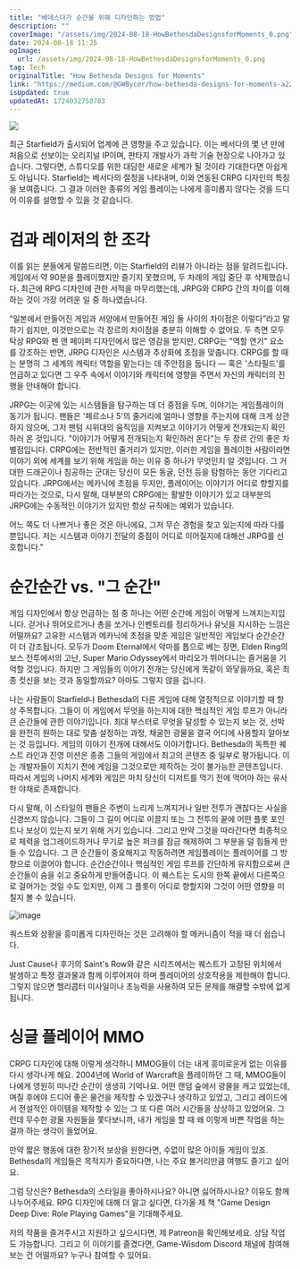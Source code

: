 ```yaml
---
title: "베데스다가 순간을 위해 디자인하는 방법"
description: ""
coverImage: "/assets/img/2024-08-18-HowBethesdaDesignsforMoments_0.png"
date: 2024-08-18 11:25
ogImage: 
  url: /assets/img/2024-08-18-HowBethesdaDesignsforMoments_0.png
tag: Tech
originalTitle: "How Bethesda Designs for Moments"
link: "https://medium.com/@GWBycer/how-bethesda-designs-for-moments-a2264177e22d"
isUpdated: true
updatedAt: 1724032758783
---
```



<img src="/assets/img/2024-08-18-HowBethesdaDesignsforMoments_0.png" />

최근 Starfield가 출시되어 업계에 큰 영향을 주고 있습니다. 이는 베서다의 몇 년 만에 처음으로 선보이는 오리지널 IP이며, 판타지 개발사가 과학 기술 현장으로 나아가고 있습니다. 그렇다면, 스튜디오를 위한 대담한 새로운 세계가 될 것이라 기대한다면 아쉽게도 아닙니다. Starfield는 베서다의 절정을 나타내며, 이와 연동된 CRPG 디자인의 특징을 보여줍니다. 그 결과 이러한 종류의 게임 플레이는 나에게 흥미롭지 않다는 것을 드디어 이유를 설명할 수 있을 것 같습니다.

# 검과 레이저의 한 조각

이를 읽는 분들에게 말씀드리면, 이는 Starfield의 리뷰가 아니라는 점을 알려드립니다. 게임에서 약 90분을 플레이했지만 즐기지 못했으며, 두 차례의 게임 중단 후 삭제했습니다. 최근에 RPG 디자인에 관한 서적을 마무리했는데, JRPG와 CRPG 간의 차이를 이해하는 것이 가장 어려운 일 중 하나였습니다.

<div class="content-ad"></div>

“일본에서 만들어진 게임과 서양에서 만들어진 게임 둘 사이의 차이점은 이렇다”라고 말하기 쉽지만, 이것만으로는 각 장르의 차이점을 충분히 이해할 수 없어요. 두 측면 모두 탁상 RPG와 펜 앤 페이퍼 디자인에서 많은 영감을 받지만, CRPG는 "역할 연기" 요소를 강조하는 반면, JRPG 디자인은 시스템과 추상화에 초점을 맞춥니다. CRPG를 할 때는 분명히 그 세계의 캐릭터 역할을 맡는다는 데 주안점을 둡니다 — 혹은 '스타필드'를 언급하고 있다면 그 우주 속에서 이야기와 캐릭터에 영향을 주면서 자신의 캐릭터의 진행을 안내해야 합니다.

JRPG는 이곳에 있는 시스템들을 탐구하는 데 더 중점을 두며, 이야기는 게임플레이의 동기가 됩니다. 팬들은 '페르소나 5'의 줄거리에 얼마나 영향을 주는지에 대해 크게 상관하지 않으며, 그저 팬텀 시위대의 움직임을 지켜보고 이야기가 어떻게 전개되는지 확인하러 온 것입니다. "이야기가 어떻게 전개되는지 확인하러 온다"는 두 장르 간의 좋은 차별점입니다. CRPG에는 전반적인 줄거리가 있지만, 이러한 게임을 플레이한 사람이라면 이야기 외에 세계를 보기 위해 게임을 하는 이유 중 하나가 무엇인지 알 것입니다. 그 거대한 드래곤이나 침공하는 군대는 당신이 모든 동굴, 던전 등을 탐험하는 동안 기다리고 있습니다. JRPG에서는 메카닉에 초점을 두지만, 플레이어는 이야기가 어디로 향할지를 따라가는 것으로, 다시 말해, 대부분의 CRPG에는 활발한 이야기가 있고 대부분의 JRPG에는 수동적인 이야기가 있지만 항상 규칙에는 예외가 있습니다.

어느 쪽도 더 나쁘거나 좋은 것은 아니에요, 그저 무슨 경험을 찾고 있는지에 따라 다를 뿐입니다. 저는 시스템과 이야기 전달의 중점이 어디로 이어질지에 대해선 JRPG를 선호합니다."

<div class="content-ad"></div>

# 순간순간 vs. "그 순간"

게임 디자인에서 항상 언급하는 점 중 하나는 어떤 순간에 게임이 어떻게 느껴지는지입니다. 걷거나 뛰어오르거나 총을 쏘거나 인벤토리를 정리하거나 유닛을 지시하는 느낌은 어떨까요? 고유한 시스템과 메카닉에 초점을 맞춘 게임은 일반적인 게임보다 순간순간이 더 강조됩니다. 모두가 Doom Eternal에서 악마를 톱으로 베는 장면, Elden Ring의 보스 전투에서의 고난, Super Mario Odyssey에서 마리오가 뛰어다니는 즐거움을 기억할 것입니다. 하지만 그 게임들의 이야기 전개는 당신에게 똑같이 와닿을까요, 혹은 최종 컷신을 보는 것과 동일할까요? 아마도 그렇지 않을 겁니다.

나는 사람들이 Starfield나 Bethesda의 다른 게임에 대해 열정적으로 이야기할 때 항상 주목합니다. 그들이 이 게임에서 무엇을 하는지에 대한 핵심적인 게임 루프가 아니라 큰 순간들에 관한 이야기입니다. 최대 부스터로 무엇을 달성할 수 있는지 보는 것, 선박을 완전히 원하는 대로 맞춤 설정하는 과정, 채굴한 광물을 결국 어디에 사용할지 알아보는 것 등입니다. 게임의 이야기 전개에 대해서도 이야기합니다. Bethesda의 독특한 퀘스트 라인과 진영 미션은 종종 그들의 게임에서 최고의 콘텐츠 중 일부로 평가됩니다. 이는 개발자들이 지치기 전에 게임을 그것으로만 제작하는 것이 불가능한 콘텐츠입니다. 따라서 게임의 나머지 세계와 게임은 마치 당신이 디저트를 먹기 전에 먹어야 하는 유사한 야채로 존재합니다.

다시 말해, 이 스타일의 팬들은 주변이 느리게 느껴지거나 일반 전투가 괜찮다는 사실을 신경쓰지 않습니다. 그들이 그 길이 어디로 이끌지 또는 그 전투의 끝에 어떤 플롯 포인트나 보상이 있는지 보기 위해 거기 있습니다. 그리고 만약 그것을 따라간다면 최종적으로 체력을 업그레이드하거나 무기로 높은 퍼크를 잠금 해제하여 그 부분을 덜 힘들게 만들 수 있습니다. 그 큰 순간들이 중요해지고 작동하려면 게임플레이는 플레이어를 그 방향으로 이끌어야 합니다. 순간순간이나 핵심적인 게임 루프를 간단하게 유지함으로써 큰 순간들이 숨을 쉬고 중요하게 만들어줍니다. 이 퀘스트는 도시의 한쪽 끝에서 다른쪽으로 걸어가는 것일 수도 있지만, 이제 그 플롯이 어디로 향할지와 그것이 어떤 영향을 미칠지 볼 수 있습니다.

<div class="content-ad"></div>

![image](/assets/img/2024-08-18-HowBethesdaDesignsforMoments_2.png)

쿼스트와 상황을 흥미롭게 디자인하는 것은 고려해야 할 메커니즘이 적을 때 더 쉽습니다.

Just Cause나 후기의 Saint's Row와 같은 시리즈에서는 퀘스트가 고정된 위치에서 발생하고 특정 결과물과 함께 이루어져야 하며 플레이어의 상호작용을 제한해야 합니다. 그렇지 않으면 헬리콥터 미사일이나 초능력을 사용하여 모든 문제를 해결할 수밖에 없게 됩니다.

# 싱글 플레이어 MMO

<div class="content-ad"></div>

CRPG 디자인에 대해 이렇게 생각하니 MMOG들이 더는 내게 흥미로운게 없는 이유를 다시 생각나게 해요. 2004년에 World of Warcraft을 플레이하던 그 때, MMOG들이 나에게 영원히 떠나간 순간이 생생히 기억나요. 어떤 랜덤 숲에서 광물을 캐고 있었는데, 며칠 후에야 드디어 좋은 물건을 제작할 수 있겠구나 생각하고 있었고, 그리고 레이드에서 전설적인 아이템을 제작할 수 있는 그 또 다른 여러 시간들을 상상하고 있었어요. 그런데 무수한 광물 자원들을 쫓다보니까, 내가 게임을 할 때 왜 이렇게 바쁜 작업을 하는 걸까 하는 생각이 들었어요.

만약 짧은 행동에 대한 장기적 보상을 원한다면, 수없이 많은 아이들 게임이 있죠. Bethesda의 게임들은 목적지가 중요하다면, 나는 주요 볼거리만큼 여행도 즐기고 싶어요.

그럼 당신은? Bethesda의 스타일을 좋아하시나요? 아니면 싫어하시나요? 이유도 함께 나누어주세요. RPG 디자인에 대해 더 알고 싶다면, 다가올 제 책 "Game Design Deep Dive: Role Playing Games"을 기대해주세요.

저의 작품을 즐겨주시고 지원하고 싶으시다면, 제 Patreon을 확인해보세요. 상담 작업도 가능합니다. 그리고 이 이야기를 즐겼다면, Game-Wisdom Discord 채널에 참여해보는 건 어떨까요? 누구나 참여할 수 있어요.